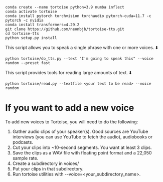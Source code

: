 ```shell
conda create --name tortoise python=3.9 numba inflect
conda activate tortoise
conda install pytorch torchvision torchaudio pytorch-cuda=11.7 -c pytorch -c nvidia
conda install transformers=4.29.2
git clone https://github.com/neonbjb/tortoise-tts.git
cd tortoise-tts
python setup.py install
```


This script allows you to speak a single phrase with one or more voices.
                           ⬇️
```shell
python tortoise/do_tts.py --text "I'm going to speak this" --voice random --preset fast
```

This script provides tools for reading large amounts of text.
                            ⬇️
```shell
python tortoise/read.py --textfile <your text to be read> --voice random
```




<h1>If you want to add a new voice</h1>
To add new voices to Tortoise, you will need to do the following:

1. Gather audio clips of your speaker(s). Good sources are YouTube interviews (you can use YouTube to fetch the audio), audiobooks or podcasts. 
2. Cut your clips into ~10-second segments. You want at least 3 clips.
3. Save the clips as a WAV file with floating point format and a 22,050 sample rate.
4. Create a subdirectory in voices/
5. Put your clips in that subdirectory.
6. Run tortoise utilities with --voice=<your_subdirectory_name>.
